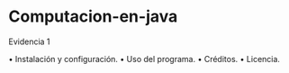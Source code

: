 # Computacion-en-java
Evidencia 1

• Instalación y configuración. 
• Uso del programa. 
• Créditos. 
• Licencia.
